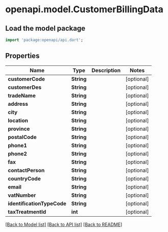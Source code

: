 # openapi.model.CustomerBillingData

## Load the model package
```dart
import 'package:openapi/api.dart';
```

## Properties
Name | Type | Description | Notes
------------ | ------------- | ------------- | -------------
**customerCode** | **String** |  | [optional] 
**customerDes** | **String** |  | [optional] 
**tradeName** | **String** |  | [optional] 
**address** | **String** |  | [optional] 
**city** | **String** |  | [optional] 
**location** | **String** |  | [optional] 
**province** | **String** |  | [optional] 
**postalCode** | **String** |  | [optional] 
**phone1** | **String** |  | [optional] 
**phone2** | **String** |  | [optional] 
**fax** | **String** |  | [optional] 
**contactPerson** | **String** |  | [optional] 
**countryCode** | **String** |  | [optional] 
**email** | **String** |  | [optional] 
**vatNumber** | **String** |  | [optional] 
**identificationTypeCode** | **String** |  | [optional] 
**taxTreatmentId** | **int** |  | [optional] 

[[Back to Model list]](../README.md#documentation-for-models) [[Back to API list]](../README.md#documentation-for-api-endpoints) [[Back to README]](../README.md)


